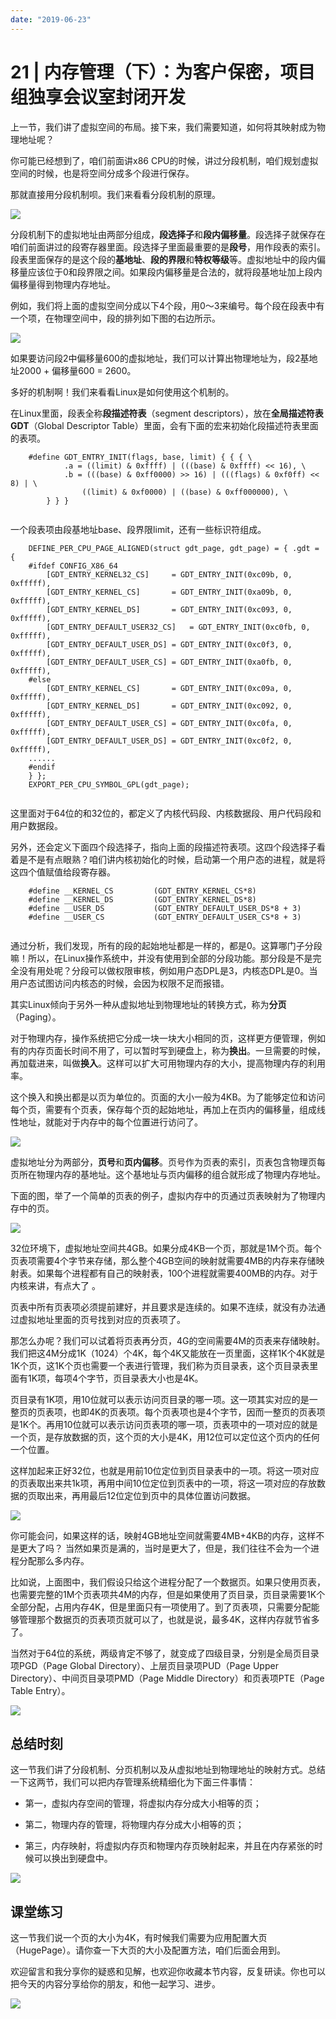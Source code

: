 ```yaml
---
date: "2019-06-23"
---  
```

      
# 21 | 内存管理（下）：为客户保密，项目组独享会议室封闭开发
上一节，我们讲了虚拟空间的布局。接下来，我们需要知道，如何将其映射成为物理地址呢？

你可能已经想到了，咱们前面讲x86 CPU的时候，讲过分段机制，咱们规划虚拟空间的时候，也是将空间分成多个段进行保存。

那就直接用分段机制呗。我们来看看分段机制的原理。

![](/images/linux操作系统/05.核心原理篇第四部分内存管理/resourceimage96eb9697ae17b9f561e78514890f9d58d4eb.jpg)

分段机制下的虚拟地址由两部分组成，**段选择子**和**段内偏移量**。段选择子就保存在咱们前面讲过的段寄存器里面。段选择子里面最重要的是**段号**，用作段表的索引。段表里面保存的是这个段的**基地址**、**段的界限**和**特权等级**等。虚拟地址中的段内偏移量应该位于0和段界限之间。如果段内偏移量是合法的，就将段基地址加上段内偏移量得到物理内存地址。

例如，我们将上面的虚拟空间分成以下4个段，用0～3来编号。每个段在段表中有一个项，在物理空间中，段的排列如下图的右边所示。

![](/images/linux操作系统/05.核心原理篇第四部分内存管理/resourceimage7c047c82068d2d6bdb601084a07569ac8b04.jpg)

如果要访问段2中偏移量600的虚拟地址，我们可以计算出物理地址为，段2基地址2000 + 偏移量600 = 2600。

多好的机制啊！我们来看看Linux是如何使用这个机制的。

在Linux里面，段表全称**段描述符表**（segment descriptors），放在**全局描述符表GDT**（Global Descriptor Table）里面，会有下面的宏来初始化段描述符表里面的表项。

<!-- [[[read_end]]] -->

```
    #define GDT_ENTRY_INIT(flags, base, limit) { { { \
    		.a = ((limit) & 0xffff) | (((base) & 0xffff) << 16), \
    		.b = (((base) & 0xff0000) >> 16) | (((flags) & 0xf0ff) << 8) | \
    			((limit) & 0xf0000) | ((base) & 0xff000000), \
    	} } }
    

```

一个段表项由段基地址base、段界限limit，还有一些标识符组成。

```
    DEFINE_PER_CPU_PAGE_ALIGNED(struct gdt_page, gdt_page) = { .gdt = {
    #ifdef CONFIG_X86_64
    	[GDT_ENTRY_KERNEL32_CS]		= GDT_ENTRY_INIT(0xc09b, 0, 0xfffff),
    	[GDT_ENTRY_KERNEL_CS]		= GDT_ENTRY_INIT(0xa09b, 0, 0xfffff),
    	[GDT_ENTRY_KERNEL_DS]		= GDT_ENTRY_INIT(0xc093, 0, 0xfffff),
    	[GDT_ENTRY_DEFAULT_USER32_CS]	= GDT_ENTRY_INIT(0xc0fb, 0, 0xfffff),
    	[GDT_ENTRY_DEFAULT_USER_DS]	= GDT_ENTRY_INIT(0xc0f3, 0, 0xfffff),
    	[GDT_ENTRY_DEFAULT_USER_CS]	= GDT_ENTRY_INIT(0xa0fb, 0, 0xfffff),
    #else
    	[GDT_ENTRY_KERNEL_CS]		= GDT_ENTRY_INIT(0xc09a, 0, 0xfffff),
    	[GDT_ENTRY_KERNEL_DS]		= GDT_ENTRY_INIT(0xc092, 0, 0xfffff),
    	[GDT_ENTRY_DEFAULT_USER_CS]	= GDT_ENTRY_INIT(0xc0fa, 0, 0xfffff),
    	[GDT_ENTRY_DEFAULT_USER_DS]	= GDT_ENTRY_INIT(0xc0f2, 0, 0xfffff),
    ......
    #endif
    } };
    EXPORT_PER_CPU_SYMBOL_GPL(gdt_page);
    

```

这里面对于64位的和32位的，都定义了内核代码段、内核数据段、用户代码段和用户数据段。

另外，还会定义下面四个段选择子，指向上面的段描述符表项。这四个段选择子看着是不是有点眼熟？咱们讲内核初始化的时候，启动第一个用户态的进程，就是将这四个值赋值给段寄存器。

```
    #define __KERNEL_CS			(GDT_ENTRY_KERNEL_CS*8)
    #define __KERNEL_DS			(GDT_ENTRY_KERNEL_DS*8)
    #define __USER_DS			(GDT_ENTRY_DEFAULT_USER_DS*8 + 3)
    #define __USER_CS			(GDT_ENTRY_DEFAULT_USER_CS*8 + 3)
    

```

通过分析，我们发现，所有的段的起始地址都是一样的，都是0。这算哪门子分段嘛！所以，在Linux操作系统中，并没有使用到全部的分段功能。那分段是不是完全没有用处呢？分段可以做权限审核，例如用户态DPL是3，内核态DPL是0。当用户态试图访问内核态的时候，会因为权限不足而报错。

其实Linux倾向于另外一种从虚拟地址到物理地址的转换方式，称为**分页**（Paging）。

对于物理内存，操作系统把它分成一块一块大小相同的页，这样更方便管理，例如有的内存页面长时间不用了，可以暂时写到硬盘上，称为**换出**。一旦需要的时候，再加载进来，叫做**换入**。这样可以扩大可用物理内存的大小，提高物理内存的利用率。

这个换入和换出都是以页为单位的。页面的大小一般为4KB。为了能够定位和访问每个页，需要有个页表，保存每个页的起始地址，再加上在页内的偏移量，组成线性地址，就能对于内存中的每个位置进行访问了。

![](/images/linux操作系统/05.核心原理篇第四部分内存管理/resourceimageab40abbcafe962d93fac976aa26b7fcb7440.jpg)

虚拟地址分为两部分，**页号**和**页内偏移**。页号作为页表的索引，页表包含物理页每页所在物理内存的基地址。这个基地址与页内偏移的组合就形成了物理内存地址。

下面的图，举了一个简单的页表的例子，虚拟内存中的页通过页表映射为了物理内存中的页。

![](/images/linux操作系统/05.核心原理篇第四部分内存管理/resourceimage84eb8495dfcbaed235f7500c7e11149b2feb.jpg)

32位环境下，虚拟地址空间共4GB。如果分成4KB一个页，那就是1M个页。每个页表项需要4个字节来存储，那么整个4GB空间的映射就需要4MB的内存来存储映射表。如果每个进程都有自己的映射表，100个进程就需要400MB的内存。对于内核来讲，有点大了 。

页表中所有页表项必须提前建好，并且要求是连续的。如果不连续，就没有办法通过虚拟地址里面的页号找到对应的页表项了。

那怎么办呢？我们可以试着将页表再分页，4G的空间需要4M的页表来存储映射。我们把这4M分成1K（1024）个4K，每个4K又能放在一页里面，这样1K个4K就是1K个页，这1K个页也需要一个表进行管理，我们称为页目录表，这个页目录表里面有1K项，每项4个字节，页目录表大小也是4K。

页目录有1K项，用10位就可以表示访问页目录的哪一项。这一项其实对应的是一整页的页表项，也即4K的页表项。每个页表项也是4个字节，因而一整页的页表项是1K个。再用10位就可以表示访问页表项的哪一项，页表项中的一项对应的就是一个页，是存放数据的页，这个页的大小是4K，用12位可以定位这个页内的任何一个位置。

这样加起来正好32位，也就是用前10位定位到页目录表中的一项。将这一项对应的页表取出来共1k项，再用中间10位定位到页表中的一项，将这一项对应的存放数据的页取出来，再用最后12位定位到页中的具体位置访问数据。

![](/images/linux操作系统/05.核心原理篇第四部分内存管理/resourceimageb6b8b6960eb0a7eea008d33f8e0c4facc8b8.jpg)

你可能会问，如果这样的话，映射4GB地址空间就需要4MB+4KB的内存，这样不是更大了吗？ 当然如果页是满的，当时是更大了，但是，我们往往不会为一个进程分配那么多内存。

比如说，上面图中，我们假设只给这个进程分配了一个数据页。如果只使用页表，也需要完整的1M个页表项共4M的内存，但是如果使用了页目录，页目录需要1K个全部分配，占用内存4K，但是里面只有一项使用了。到了页表项，只需要分配能够管理那个数据页的页表项页就可以了，也就是说，最多4K，这样内存就节省多了。

当然对于64位的系统，两级肯定不够了，就变成了四级目录，分别是全局页目录项PGD（Page Global Directory）、上层页目录项PUD（Page Upper Directory）、中间页目录项PMD（Page Middle Directory）和页表项PTE（Page Table Entry）。

![](/images/linux操作系统/05.核心原理篇第四部分内存管理/resourceimage420b42eff3e7574ac8ce2501210e25cd2c0b.jpg)

## 总结时刻

这一节我们讲了分段机制、分页机制以及从虚拟地址到物理地址的映射方式。总结一下这两节，我们可以把内存管理系统精细化为下面三件事情：

* 第一，虚拟内存空间的管理，将虚拟内存分成大小相等的页；

* 第二，物理内存的管理，将物理内存分成大小相等的页；

* 第三，内存映射，将虚拟内存页和物理内存页映射起来，并且在内存紧张的时候可以换出到硬盘中。

![](/images/linux操作系统/05.核心原理篇第四部分内存管理/resourceimage7d917dd9039e4ad2f6433aa09c14ede92991.jpg)

## 课堂练习

这一节我们说一个页的大小为4K，有时候我们需要为应用配置大页（HugePage）。请你查一下大页的大小及配置方法，咱们后面会用到。

欢迎留言和我分享你的疑惑和见解，也欢迎你收藏本节内容，反复研读。你也可以把今天的内容分享给你的朋友，和他一起学习、进步。

![](/images/linux操作系统/05.核心原理篇第四部分内存管理/resourceimage8c378c0a95fa07a8b9a1abfd394479bdd637.jpg)